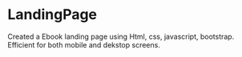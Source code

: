 # LandingPage
Created a Ebook landing page using Html, css, javascript, bootstrap.
Efficient for both mobile and dekstop screens.

